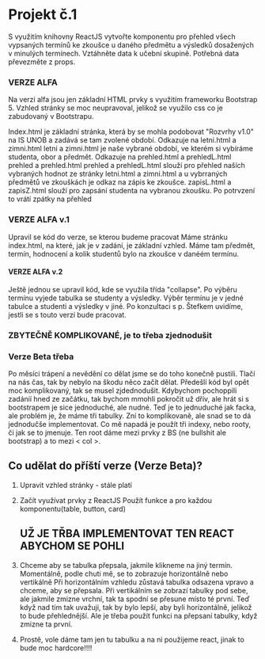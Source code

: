 # Projekt č.1

S využitím knihovny ReactJS vytvořte komponentu pro přehled všech vypsaných termínů ke zkoušce u daného předmětu a výsledků dosažených v minulých termínech.
Vztáhněte data k učební skupině.
Potřebná data převezměte z props.

### VERZE ALFA ### 

Na verzi alfa jsou jen základní HTML prvky s využitím frameworku Bootstrap 5. 
Vzhled stránky se moc neupravoval, jelikož se využilo css co je zabudovaný v Bootstrapu.

Index.html je základní stránka, která by se mohla podobovat "Rozvrhy v1.0" na IS UNOB a zadává se tam zvolené období. Odkazuje na letni.html a zimni.html
letni a zimni.html je naše vybrané období, ve kterém si vybíráme studenta, obor a předmět. Odkazuje na prehled.html a prehledL.html
prehled a prehled.html 
prehled a prehledL.html slouží pro přehled naších vybraných hodnot ze stránky letni.html a zimni.html a u vybrraných předmětů ve zkouškách je odkaz na zápis ke zkoušce.
zapisL.html a zapisZ.html slouží pro zapsání studenta na vybranou zkoušku. Po potrvzení to vrátí zpátky na přehled


### VERZE ALFA v.1 ###

Upravil se kód do verze, se kterou budeme pracovat
Máme stránku index.html, na které, jak je v zadání, je základní vzhled.
Máme tam předmět, termín, hodnocení a kolik studentů bylo na zkoušce v danéém termínu.

#### VERZE ALFA v.2 ###

Ještě jednou se upravil kód, kde se využila třída "collapse". Po výběru termínu vyjede tabulka se studenty a výsledky.
Výběr termínu je v jedné tabulce a studenti a výsledky v jiné.
Po konzultaci s p. Štefkem uvidíme, jestli se s touto verzí bude pracovat.
### ZBYTEČNĚ KOMPLIKOVANÉ, je to třeba zjednodušit


### Verze Beta třeba ###

Po měsíci trápení a nevědění co dělat jsme se do toho konečně pustili. Tlačí na nás čas, tak by nebylo na škodu něco začít dělat.
Předešlí kód byl opět moc komplikovaný, tak se musel zjdednodušit. Kdybychom pochoppili zadáníí hned ze začátku, tak bychom mmohli pokročit už dřív, ale hrát si s bootstrapem je sice jednoduché, ale nudné. 
Teď je to jednuduché jak facka, ale problém je, že máme tři tabulky. Zní to komplikovaně, ale snad se to dá jednodučše implementovat. Co mě napadá je použít tři indexy, nebo rooty, či jak se to jmenuje. Ten root dáme mezi prvky z BS (ne bullshit ale bootstrap) a to mezi < col >.


## Co udělat do příští verze (Verze Beta)?

1. Upravit vzhled stránky - stále platí
2. Začít využívat prvky z ReactJS
    Použít funkce a pro každou komponentu(table, button, card)
    ## UŽ JE TŘBA IMPLEMENTOVAT TEN REACT ABYCHOM SE POHLI
3. Chceme aby se tabulka přepsala, jakmile klikneme na jiný termín.
    Momentálně, podle chuti mě, se to zobrazuje horizontálně nebo vertikálně
    Při horizontálním vzhledu zůstavá tabulka odsazena vpravo a chceme, aby se přepsala.
    Při vertikálním se zobrazí tabulky pod sebe, ale jakmile zmizne vrchní, tak ta spodní se přesune místo té první.
    Teď když nad tím tak uvažuji, tak by bylo lepší, aby byli horizontálně, jelikož to bude přehlednější.
    Ale je třeba použít funkci na přepsaní tabulky, když zmizne ta první.

4. Prostě, vole dáme tam jen tu tabulku a na ni použijeme react, jinak to bude moc hardcore!!!!




